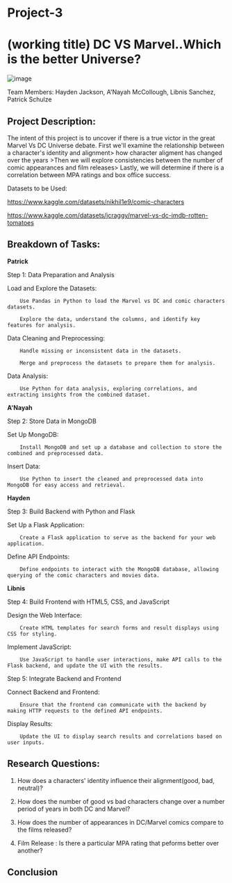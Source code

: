 # Project-3
# (working title) DC VS Marvel..Which is the better Universe? 

![image](https://github.com/amccollough1/Project-3/assets/133404805/44d241be-f1ec-484a-beda-e056c5439129)


Team Members: Hayden Jackson, A'Nayah McCollough, Libnis Sanchez, Patrick Schulze

**Project Description:**
-------------------------

The  intent of this project is to uncover if there is a true victor in the great Marvel Vs  DC Universe debate. First we'll examine the relationship between a character's identity and alignment> how character aligment has changed over the years >Then we will explore consistencies between the number of comic appearances and  film releases> Lastly, we will determine if there is a correlation between MPA ratings and box office success.  


Datasets to be Used:

https://www.kaggle.com/datasets/nikhil1e9/comic-characters

https://www.kaggle.com/datasets/jcraggy/marvel-vs-dc-imdb-rotten-tomatoes


Breakdown of Tasks:
--------------------

**Patrick**

Step 1: Data Preparation and Analysis

Load and Explore the Datasets:

        Use Pandas in Python to load the Marvel vs DC and comic characters datasets.

        Explore the data, understand the columns, and identify key features for analysis.

Data Cleaning and Preprocessing:

        Handle missing or inconsistent data in the datasets.

        Merge and preprocess the datasets to prepare them for analysis.

Data Analysis:

        Use Python for data analysis, exploring correlations, and extracting insights from the combined dataset.

**A'Nayah**

Step 2: Store Data in MongoDB

Set Up MongoDB:

        Install MongoDB and set up a database and collection to store the combined and preprocessed data.

Insert Data:

        Use Python to insert the cleaned and preprocessed data into MongoDB for easy access and retrieval.

**Hayden**

Step 3: Build Backend with Python and Flask

Set Up a Flask Application:

        Create a Flask application to serve as the backend for your web application.

Define API Endpoints:

        Define endpoints to interact with the MongoDB database, allowing querying of the comic characters and movies data.

**Libnis**

Step 4: Build Frontend with HTML5, CSS, and JavaScript

Design the Web Interface:

        Create HTML templates for search forms and result displays using CSS for styling.

Implement JavaScript:

        Use JavaScript to handle user interactions, make API calls to the Flask backend, and update the UI with the results.

Step 5: Integrate Backend and Frontend

Connect Backend and Frontend:

        Ensure that the frontend can communicate with the backend by making HTTP requests to the defined API endpoints.

Display Results:

        Update the UI to display search results and correlations based on user inputs.

**Research Questions:** 
---------------------

1. How does a characters' identity influence their alignment(good, bad, neutral)?

2.   How does the number of good vs bad characters change over a number period of years in both DC and Marvel?

3.   How does the number of appearances in  DC/Marvel comics compare to the films released?

4.   Film Release : Is there a particular MPA rating that peforms better over another?

Conclusion
--------------------

